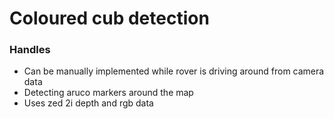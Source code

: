 # Coloured cub detection

### Handles
- Can be manually implemented while rover is driving around from camera data
- Detecting aruco markers around the map
- Uses zed 2i depth and rgb data
